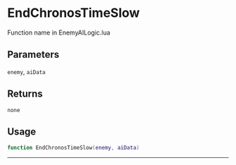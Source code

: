 # EndChronosTimeSlow
Function name in EnemyAILogic.lua
## Parameters
`enemy`, `aiData`
## Returns
`none`
## Usage
```lua
function EndChronosTimeSlow(enemy, aiData)
```
---

